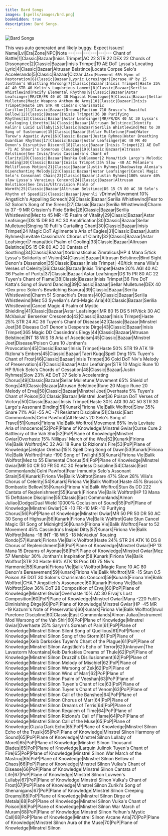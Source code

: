 ```yaml
---
title: Bard Songs
images: [spells/images/brd.png]
bookHidden: true
description: Bard Songs.
---
```

![Bard Songs](/images/spells-and-abilities/brd-banner.png)

This was auto generated and likely buggy. Expect issues!
Name|Lvl|Era|Zone|NPC|Note
---|---|---|---|---|---
Chant of Battle|1|Classic|Bazaar|Inisis Trimpet|AC 22 STR 22 DEX 22
Chords of Dissonance|2|Classic|Bazaar|Inisis Trimpet|19 AE DoT
Lyssa's Locating Lyric|4|Classic|Bazaar|Altrusan Belstince|Locate Corpse
Selo's Accelerando|5|Classic|Bazaar|Cizzar J`Axx|Movement 65%
Hymn of Restoration|6|Classic|Bazaar|Lysric Loresinger|Incrase HP by 15
Jonthan's Whistling Warsong|7|Classic|Bazaar|Inisis Trimpet|Haste 25% AC 40 STR 40
Kelin's Lugubrious Lament|8|Classic|Bazaar|Serilia Whistlewind|Pacify
Elemental Rhythms|9|Classic|Bazaar|Astar Leafsinger|MR/CR/FR 40 AC 30
Magical Monologue|9|Classic|Bazaar|Sellar Mulletune|Magic Weapons
Anthem de Arms|10|Classic|Bazaar|Inisis Trimpet|Haste 10% STR 40
Cinda's Charismatic Carillon|11|Classic|Bazaar|Dreana|Faction 710
Brusco's Boastful Bellow|12|Classic|Bazaar|Inisis Trimpet|36 DD
Purifying Rhythms|13|Classic|Bazaar|Astar Leafsinger|MR/PR/DR 40 AC 30
Lyssa's Cataloging Libretto|14|Classic|Bazaar|Altrusan Belstince|Identify
Kelin's Lucid Lullaby|15|Classic|Bazaar|Serilia Whistlewind|Mez to 30
Song of Sustenance|15|Classic|Bazaar|Sellar Mulletune|Food/Water
Tarew's Aquatic Ayre|16|Classic|Bazaar|Justin Ryhmes|Water Breathing
Guardian Rhythms|17|Classic|Bazaar|Astar Leafsinger|AC 40 MR 40
Denon's Disruptive Discord|18|Classic|Bazaar|Inisis Trimpet|21 AE DoT -71 AC
Shauri's Sonorous Clouding|19|Classic|Bazaar|Altrusan Belstince|See Invis/Invis
Cassindra's Chant of Clarity|20|Classic|Bazaar|Rushka Deklamoor|2 Mana/tick
Largo's Melodic Binding|20|Classic|Bazaar|Inisis Trimpet|35% Slow -40 AC
Melanie's Mellifluous Motion|21|Classic|Bazaar|Justin Ryhmes|Shadowstep
Alenia's Disenchanting Melody|22|Classic|Bazaar|Astar Leafsinger|Cancel Magic
Selo's Consonant Chain|23|Classic|Bazaar|Justin Ryhmes|100% snare 40% slow
Lyssa's Veracious Concord|24|Classic|Bazaar|Altrusan Belstince|See Invis/Ultravision
Psalm of Warmth|25|Classic|Bazaar|Altrusan Belstince|DS 15 CR 80 AC 30
Selo's Rhythm of Speed|25|Classic|Bazaar|Uyennli V`Drimw|Movement 10%
Angstlich's Appalling Screech|26|Classic|Bazaar|Serilia Whistlewind|Fear to 52
Solon's Song of the Sirens|27|Classic|Bazaar|Serilia Whistlewind|Charm to 37 -9 MR
Crission's Pixie Strike|28|Classic|Bazaar|Serilia Whistlewind|Mez to 45 MR -15
Psalm of Vitality|29|Classic|Bazaar|Astar Leafsinger|DS 15 DR 80 AC 30
Amplification|30|Classic|Bazaar|Sellar Mulletune|Singing 10
Fufil's Curtailing Chant|30|Classic|Bazaar|Inisis Trimpet|24 Magic DoT
Agilmente's Aria of Eagles|31|Classic|Bazaar|Justin Ryhmes|Levitate
Cassindra's Chorus of Clarity|32|Classic|Bazaar|Astar Leafsinger|7 mana/tick
Psalm of Cooling|33|Classic|Bazaar|Altrusan Belstince|DS 15 CR 80 AC 30
Cantata of Soothing|34|Classic|Bazaar|Xorbinasticalus Zimralicus|HP 4 Mana 5/tick
Lyssa's Solidarity of Vision|34|Classic|Bazaar|Altrusan Belstince|Bind Sight
Denon's Dissension|35|Classic|Bazaar|Inisis Trimpet|-40/tick mana
Vilia's Verses of Celerity|36|Classic|Bazaar|Inisis Trimpet|Haste 20% AGI 40 AC 36
Psalm of Purity|37|Classic|Bazaar|Astar Leafsinger|DS 15 PR 80 AC 22
Tuyen's Chant of Flame|38|Classic|Bazaar|Inisis Trimpet|36 Fire DoT
Katta's Song of Sword Dancing|39|Classic|Bazaar|Sellar Mulletune|DEX 40 -Dex proc
Solon's Bewitching Bravura|39|Classic|Bazaar|Serilia Whistlewind|Charm 51
Sionachie's Dreams|40|Classic|Bazaar|Serilia Whistlewind|Mez 53
Syvelian's Anti-Magic Aria|40|Classic|Bazaar|Serilia Whistlewind|Cancel Magic 4
Psalm of Mystic Shielding|41|Classic|Bazaar|Astar Leafsinger|MR 80 15 DS 5 HP/tick 30 AC
McVaxius' Berserker Crescendo|42|Classic|Bazaar|Inisis Trimpet|Haste 25% STR 24 AC 36
Tuyen's Chant of Disease|42|Classic|Bazaar|Minstrel Joet|36 Disease DoT
Denon's Desperate Dirge|43|Classic|Bazaar|Inisis Trimpet|365 Magic DD
Cassindra's Elegy|44|Classic|Bazaar|Altrusan Belstince|INT 18 WIS 18
Aria of Asceticism|45|Classic|Bazaar|Minstrel Joet|Disease/Poison Cure 10
Jonthan's Provocation|45|Classic|Bazaar|Inisis Trimpet|Haste 50% STR 19 ATK 19
Rizlona's Embers|45|Classic|Bazaar|Taeri Kuqq|Spell Dmg 15%
Tuyen's Chant of Frost|46|Classic|Bazaar|Inisis Trimpet|36 Cold DoT
Niv's Melody of Preservation|47|Classic|Bazaar|Astar Leafsinger|STR 10 Magic Rune 10 HP 9/tick
Selo's Chords of Cessation|48|Classic|Bazaar|Justin Ryhmes|Slow 23% AE DoT 37
Selo's Accelerating Chorus|49|Classic|Bazaar|Sellar Mulletune|Movement 65%
Shield of Songs|49|Classic|Bazaar|Altrusan Belstince|Rune 20 Magic Rune 20
Melody of Ervaj|50|Classic|Bazaar|Minstrel Joet|Overhaste 5%
Tuyen's Chant of Poison|50|Classic|Bazaar|Minstrel Joet|36 Poison DoT
Verses of Victory|50|Classic|Bazaar|Inisis Trimpet|Haste 30% AGI 30 AC 50 STR 30
Largo's Assonant Binding|51|Kunark|Firiona Vie|Balik Wolftrot|Slow 35% Snare 71% AGI -55 AC -71
Resistant Discipline|51|Classic|East Commonlands|Celni Pawfoot|All Resists 20
Selo's Song of Travel|51|Kunark|Firiona Vie|Balik Wolftrot|Movement 65% Invis Levitate
Aria of Innocence|52|PoP|Plane of Knowledge|Minstrel Gwiar|Curse Cure 2
Battlecry of the Vah Shir|52|PoP|Plane of Knowledge|Minstrel Gwiar|Overhaste 15%
Nillipus' March of the Wee|52|Kunark|Firiona Vie|Balik Wolftrot|AC 32 AGI 18 Rune 12
Rizlona's Fire|53|PoP|Plane of Knowledge|Jelqtan Oretnai|15% Spell Dmg
Song of Dawn|53|Kunark|Firiona Vie|Balik Wolftrot|Hate -190
Song of Twilight|53|Kunark|Firiona Vie|Balik Wolftrot|Mez to 55
Elemental Chorus|54|PoP|Plane of Knowledge|Minstrel Gwiar|MR 50 CR 50 FR 50 AC 30
Fearless Discipline|54|Classic|East Commonlands|Celni Pawfoot|Fear Immunity
Selo's Assonant Strain|54|Kunark|Firiona Vie|Balik Wolftrot|Snare 47% Slow 28%
Vilia's Chorus of Celerity|54|Kunark|Firiona Vie|Balik Wolftrot|Haste 45%
Brusco's Bombastic Bellow|55|Kunark|Firiona Vie|Balik Wolftrot|Stun 8s DD 222
Cantata of Replenishment|55|Kunark|Firiona Vie|Balik Wolftrot|HP 13 Mana 15
Deftdance Discipline|55|Classic|East Commonlands|Almon Juliao|Dodge/Dual Wield 10000%
Occlusion of Sound|55|PoP|Plane of Knowledge|Minstrel Gwiar|CR -10 FR -10 MR -10
Purifying Chorus|56|PoP|Plane of Knowledge|Minstrel Gwiar|MR 50 PR 50 DR 50 AC 30
Song of Highsun|56|Kunark|Firiona Vie|Balik Wolftrot|Gate Stun Cancel Magic (9)
Song of Midnight|56|Kunark|Firiona Vie|Balik Wolftrot|Fear to 52 Movement 45%
Cassindra's Insipid Ditty|57|Kunark|Firiona Vie|Balik Wolftrot|Mana -18 INT -18 WIS -18
McVaxius' Rousing Rondo|57|Kunark|Firiona Vie|Balik Wolftrot|Haste 24% STR 24 ATK 16 DS 8
Chorus of Replenishment|58|PoP|Plane of Knowledge|Minstrel Gwiar|HP 13 Mana 15
Dreams of Ayonae|58|PoP|Plane of Knowledge|Minstrel Gwiar|Mez 57 Memblur 30%
Jonthan's Inspiration|58|Kunark|Firiona Vie|Balik Wolftrot|STR 20 Haste 66% ATK 18 Proc DD 75
Niv's Harmonic|58|Kunark|Firiona Vie|Balik Wolftrot|Magic Rune 10 AC 80
Denon's Bereavement|59|Kunark|Firiona Vie|Balik Wolftrot|MR -15 Stun 0.5 Poison AE DOT 30
Solon's Charismatic Concord|59|Kunark|Firiona Vie|Balik Wolftrot|CHA ?
Angstlich's Assonance|60|Kunark|Firiona Vie|Balik Wolftrot|Slow 36% DoT 28
Composition of Ervaj|60|PoP|Plane of Knowledge|Minstrel Gwiar|Overhaste 10% AC 30
Ervaj's Lost Composition|60|PoP|Plane of Knowledge|Minstrel Gwiar|Mana -220
Fufil's Diminishing Dirge|60|PoP|Plane of Knowledge|Minstrel Gwiar|HP -45 MR -19
Kazumi's Note of Preservation|60|Kunark|Firiona Vie|Balik Wolftrot|Invul
Puretone Discipline|60|Classic|East Commonlands|Almon Juliao|Instrument Mod
Warsong of the Vah Shir|60|PoP|Plane of Knowledge|Minstrel Gwiar|Overhaste 25%
Saryrn's Scream of Pain|61|PoP|Plane of Knowledge|Minstrel Silnon
Silent Song of Quellious|61|PoP|Plane of Knowledge|Minstrel Silnon
Song of the Storm|61|PoP|Plane of Knowledge|Xeib Darkskies
Tuyen's Chant of the Plague|61|PoP|Plane of Knowledge|Minstrel Silnon
Angstlich's Echo of Terror|62|Unknown|The Lavastorm Mountains|Xeib Darkskies
Dreams of Thule|62|PoP|Plane of Knowledge|Minstrel Silnon
Druzzil's Disillusionment|62|PoP|Plane of Knowledge|Minstrel Silnon
Melody of Mischief|62|PoP|Plane of Knowledge|Minstrel Silnon
Warsong of Zek|62|PoP|Plane of Knowledge|Minstrel Silnon
Wind of Marr|62|PoP|Plane of Knowledge|Minstrel Silnon
Psalm of Veeshan|63|PoP|Plane of Knowledge|Minstrel Silnon
Tuyen's Chant of Ice|63|PoP|Plane of Knowledge|Minstrel Silnon
Tuyen's Chant of Venom|63|PoP|Plane of Knowledge|Minstrel Silnon
Call of the Banshee|64|PoP|Plane of Knowledge|Minstrel Silnon
Chorus of Marr|64|PoP|Plane of Knowledge|Minstrel Silnon
Dreams of Terris|64|PoP|Plane of Knowledge|Minstrel Silnon
Requiem of Time|64|PoP|Plane of Knowledge|Minstrel Silnon
Rizlona's Call of Flame|64|PoP|Plane of Knowledge|Minstrel Silnon
Call of the Muse|65|PoP|Plane of Knowledge|Gizula
Dark Echo|65|PoP|Plane of Knowledge|Minstrel Silnon
Echo of the Trusik|65|PoP|Plane of Knowledge|Minstrel Silnon
Harmony of Sound|65|PoP|Plane of Knowledge|Minstrel Silnon
Lullaby of Morell|65|PoP|Plane of Knowledge|Minstrel Silnon
Thousand Blades|65|PoP|Plane of Knowledge|Larquin Julinok
Tuyen's Chant of Fire|65|PoP|Plane of Knowledge|Minstrel Silnon
War March of the Mastruq|65|PoP|Plane of Knowledge|Minstrel Silnon
Bellow of Chaos|66|PoP|Plane of Knowledge|Minstrel Silnon
Vulka's Chant of Disease|66|PoP|Plane of Knowledge|Minstrel Silnon
Cantata of Life|67|PoP|Plane of Knowledge|Minstrel Silnon
Luvwen's Lullaby|67|PoP|Plane of Knowledge|Minstrel Silnon
Vulka's Chant of Frost|67|PoP|Plane of Knowledge|Minstrel Silnon
Zuriki's Song of Shenanigans|67|PoP|Plane of Knowledge|Minstrel Silnon
Creeping Dreams|68|PoP|Plane of Knowledge|Minstrel Silnon
Dirge of Metala|68|PoP|Plane of Knowledge|Minstrel Silnon
Vulka's Chant of Poison|68|PoP|Plane of Knowledge|Minstrel Silnon
War March of Muram|68|PoP|Plane of Knowledge|Minstrel Silnon
Yelhun's Mystic Call|68|PoP|Plane of Knowledge|Minstrel Silnon
Arcane Aria|70|PoP|Plane of Knowledge|Minstrel Silnon
Aura of the Muse|70|PoP|Plane of Knowledge|Minstrel Silnon
